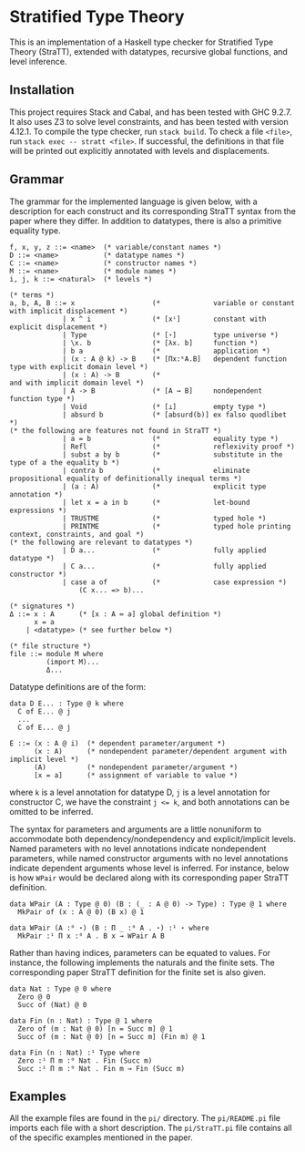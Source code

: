 # Stratified Type Theory

This is an implementation of a Haskell type checker for Stratified Type Theory (StraTT),
extended with datatypes, recursive global functions, and level inference.

## Installation

This project requires Stack and Cabal, and has been tested with GHC 9.2.7.
It also uses Z3 to solve level constraints, and has been tested with version 4.12.1.
To compile the type checker, run `stack build`.
To check a file `<file>`, run `stack exec -- stratt <file>`.
If successful, the definitions in that file will be printed out
explicitly annotated with levels and displacements.

## Grammar

The grammar for the implemented language is given below,
with a description for each construct and
its corresponding StraTT syntax from the paper where they differ.
In addition to datatypes, there is also a primitive equality type.

```ebnf
f, x, y, z ::= <name>  (* variable/constant names *)
D ::= <name>           (* datatype names *)
C ::= <name>           (* constructor names *)
M ::= <name>           (* module names *)
i, j, k ::= <natural>  (* levels *)

(* terms *)
a, b, A, B ::= x                   (*             variable or constant with implicit displacement *)
             | x ^ i               (* [xⁱ]        constant with explicit displacement *)
             | Type                (* [⋆]         type universe *)
             | \x. b               (* [λx. b]     function *)
             | b a                 (*             application *)
             | (x : A @ k) -> B    (* [Πx:ᵏA.B]   dependent function type with explicit domain level *)
             | (x : A) -> B        (*                                 and with implicit domain level *)
             | A -> B              (* [A → B]     nondependent function type *)
             | Void                (* [⊥]         empty type *)
             | absurd b            (* [absurd(b)] ex falso quodlibet *)
(* the following are features not found in StraTT *)
             | a = b               (*             equality type *)
             | Refl                (*             reflexivity proof *)
             | subst a by b        (*             substitute in the type of a the equality b *)
             | contra b            (*             eliminate propositional equality of definitionally inequal terms *)
             | (a : A)             (*             explicit type annotation *)
             | let x = a in b      (*             let-bound expressions *)
             | TRUSTME             (*             typed hole *)
             | PRINTME             (*             typed hole printing context, constraints, and goal *)
(* the following are relevant to datatypes *)
             | D a...              (*             fully applied datatype *)
             | C a...              (*             fully applied constructor *)
             | case a of           (*             case expression *)
                 (C x... => b)...

(* signatures *)
Δ ::= x : A      (* [x : A ≔ a] global definition *)
      x = a
    | <datatype> (* see further below *)

(* file structure *)
file ::= module M where
         (import M)...
         Δ...
```

Datatype definitions are of the form:

```
data D E... : Type @ k where
  C of E... @ j
  ...
  C of E... @ j
```

```ebnf
E ::= (x : A @ i)  (* dependent parameter/argument *)
      (x : A)      (* nondependent parameter/dependent argument with implicit level *)
      (A)          (* nondependent parameter/argument *)
      [x = a]      (* assignment of variable to value *)
```

where `k` is a level annotation for datatype D,
`j` is a level annotation for constructor C,
we have the constraint `j <= k`,
and both annotations can be omitted to be inferred.

The syntax for parameters and arguments are a little nonuniform
to accommodate both dependency/nondependency and explicit/implicit levels.
Named parameters with no level annotations indicate nondependent parameters,
while named constructor arguments with no level annotations indicate dependent arguments whose level is inferred.
For instance, below is how `WPair` would be declared
along with its corresponding paper StraTT definition.

```
data WPair (A : Type @ 0) (B : (_ : A @ 0) -> Type) : Type @ 1 where
  MkPair of (x : A @ 0) (B x) @ 1
```

```
data WPair (A :⁰ ⋆) (B : Π _ :⁰ A . ⋆) :¹ ⋆ where
  MkPair :¹ Π x :⁰ A . B x → WPair A B
```

Rather than having indices, parameters can be equated to values.
For instance, the following implements the naturals and the finite sets.
The corresponding paper StraTT definition for the finite set is also given.

```
data Nat : Type @ 0 where
  Zero @ 0
  Succ of (Nat) @ 0

data Fin (n : Nat) : Type @ 1 where
  Zero of (m : Nat @ 0) [n = Succ m] @ 1
  Succ of (m : Nat @ 0) [n = Succ m] (Fin m) @ 1
```

```
data Fin (n : Nat) :¹ Type where
  Zero :¹ Π m :⁰ Nat . Fin (Succ m)
  Succ :¹ Π m :⁰ Nat . Fin m → Fin (Succ m)

```

## Examples

All the example files are found in the `pi/` directory.
The `pi/README.pi` file imports each file with a short description.
The `pi/StraTT.pi` file contains all of the specific examples mentioned in the paper.